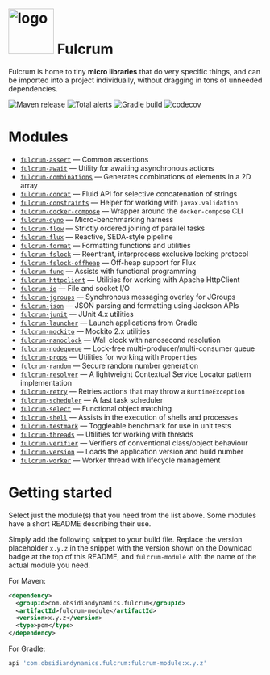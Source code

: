 <img src="https://raw.githubusercontent.com/wiki/obsidiandynamics/fulcrum/images/fulcrum-logo.png" width="90px" alt="logo"/> Fulcrum
===
Fulcrum is home to tiny **micro libraries** that do very specific things, and can be imported into a project individually, without dragging in tons of unneeded dependencies.

[![Maven release](https://img.shields.io/maven-metadata/v.svg?color=blue&label=maven-central&metadataUrl=https%3A%2F%2Frepo1.maven.org%2Fmaven2%2Fcom%2Fobsidiandynamics%2Ffulcrum%2Ffulcrum-assert%2Fmaven-metadata.xml)](https://mvnrepository.com/artifact/com.obsidiandynamics.fulcrum)
[![Total alerts](https://img.shields.io/lgtm/alerts/g/obsidiandynamics/fulcrum.svg?logo=lgtm&logoWidth=18)](https://lgtm.com/projects/g/obsidiandynamics/fulcrum/alerts/)
[![Gradle build](https://github.com/obsidiandynamics/fulcrum/actions/workflows/master.yml/badge.svg)](https://github.com/obsidiandynamics/fulcrum/actions/workflows/master.yml)
[![codecov](https://codecov.io/gh/obsidiandynamics/fulcrum/branch/master/graph/badge.svg)](https://codecov.io/gh/obsidiandynamics/fulcrum)

# Modules
* [`fulcrum-assert`](https://github.com/obsidiandynamics/fulcrum/tree/master/assert) — Common assertions
* [`fulcrum-await`](https://github.com/obsidiandynamics/fulcrum/tree/master/await) — Utility for awaiting asynchronous actions
* [`fulcrum-combinations`](https://github.com/obsidiandynamics/fulcrum/tree/master/combinations) — Generates combinations of elements in a 2D array
* [`fulcrum-concat`](https://github.com/obsidiandynamics/fulcrum/tree/master/concat) — Fluid API for selective concatenation of strings
* [`fulcrum-constraints`](https://github.com/obsidiandynamics/fulcrum/tree/master/constraints) — Helper for working with `javax.validation`
* [`fulcrum-docker-compose`](https://github.com/obsidiandynamics/fulcrum/tree/master/docker-compose) — Wrapper around the `docker-compose` CLI
* [`fulcrum-dyno`](https://github.com/obsidiandynamics/fulcrum/tree/master/dyno) — Micro-benchmarking harness
* [`fulcrum-flow`](https://github.com/obsidiandynamics/fulcrum/tree/master/flow) — Strictly ordered joining of parallel tasks
* [`fulcrum-flux`](https://github.com/obsidiandynamics/fulcrum/tree/master/flux) — Reactive, SEDA-style pipeline
* [`fulcrum-format`](https://github.com/obsidiandynamics/fulcrum/tree/master/format) — Formatting functions and utilities
* [`fulcrum-fslock`](https://github.com/obsidiandynamics/fulcrum/tree/master/fslock) — Reentrant, interprocess exclusive locking protocol
* [`fulcrum-fslock-offheap`](https://github.com/obsidiandynamics/fulcrum/tree/master/fslock-offheap) — Off-heap support for Flux
* [`fulcrum-func`](https://github.com/obsidiandynamics/fulcrum/tree/master/func) — Assists with functional programming
* [`fulcrum-httpclient`](https://github.com/obsidiandynamics/fulcrum/tree/master/httpclient) — Utilities for working with Apache HttpClient
* [`fulcrum-io`](https://github.com/obsidiandynamics/fulcrum/tree/master/io) — File and socket I/O
* [`fulcrum-jgroups`](https://github.com/obsidiandynamics/fulcrum/tree/master/jgroups) — Synchronous messaging overlay for JGroups
* [`fulcrum-json`](https://github.com/obsidiandynamics/fulcrum/tree/master/json) — JSON parsing and formatting using Jackson APIs
* [`fulcrum-junit`](https://github.com/obsidiandynamics/fulcrum/tree/master/junit) — JUnit 4.x utilities
* [`fulcrum-launcher`](https://github.com/obsidiandynamics/fulcrum/tree/master/launcher) — Launch applications from Gradle
* [`fulcrum-mockito`](https://github.com/obsidiandynamics/fulcrum/tree/master/mockito) — Mockito 2.x utilities
* [`fulcrum-nanoclock`](https://github.com/obsidiandynamics/fulcrum/tree/master/nanoclock) — Wall clock with nanosecond resolution
* [`fulcrum-nodequeue`](https://github.com/obsidiandynamics/fulcrum/tree/master/nodequeue) — Lock-free multi-producer/multi-consumer queue
* [`fulcrum-props`](https://github.com/obsidiandynamics/fulcrum/tree/master/props) — Utilities for working with `Properties`
* [`fulcrum-random`](https://github.com/obsidiandynamics/fulcrum/tree/master/random) — Secure random number generation
* [`fulcrum-resolver`](https://github.com/obsidiandynamics/fulcrum/tree/master/resolver) — A lightweight Contextual Service Locator pattern implementation
* [`fulcrum-retry`](https://github.com/obsidiandynamics/fulcrum/tree/master/retry) — Retries actions that may throw a `RuntimeException`
* [`fulcrum-scheduler`](https://github.com/obsidiandynamics/fulcrum/tree/master/scheduler) — A fast task scheduler
* [`fulcrum-select`](https://github.com/obsidiandynamics/fulcrum/tree/master/select) — Functional object matching
* [`fulcrum-shell`](https://github.com/obsidiandynamics/fulcrum/tree/master/shell) — Assists in the execution of shells and processes
* [`fulcrum-testmark`](https://github.com/obsidiandynamics/fulcrum/tree/master/testmark) — Toggleable benchmark for use in unit tests
* [`fulcrum-threads`](https://github.com/obsidiandynamics/fulcrum/tree/master/threads) — Utilities for working with threads
* [`fulcrum-verifier`](https://github.com/obsidiandynamics/fulcrum/tree/master/verifier) — Verifiers of conventional class/object behaviour
* [`fulcrum-version`](https://github.com/obsidiandynamics/fulcrum/tree/master/version) — Loads the application version and build number
* [`fulcrum-worker`](https://github.com/obsidiandynamics/fulcrum/tree/master/worker) — Worker thread with lifecycle management

# Getting started
Select just the module(s) that you need from the list above. Some modules have a short README describing their use.

Simply add the following snippet to your build file. Replace the version placeholder `x.y.z` in the snippet with the version shown on the Download badge at the top of this README, and `fulcrum-module` with the name of the actual module you need.

For Maven:

```xml
<dependency>
  <groupId>com.obsidiandynamics.fulcrum</groupId>
  <artifactId>fulcrum-module</artifactId>
  <version>x.y.z</version>
  <type>pom</type>
</dependency>
```

For Gradle:

```groovy
api 'com.obsidiandynamics.fulcrum:fulcrum-module:x.y.z'
```
